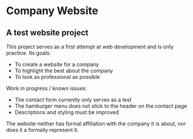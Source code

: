# Company Website

## A test website project

This project serves as a first attempt at web development and is only practice. Its goals:

* To create a website for a company
* To highlight the best about the company 
* To look as professional as possible

Work in progress / known issues:
* The contact form currently only serves as a test
* The hamburger menu does not stick to the header on the contact page
* Descriptions and styling must be improved

The website neither has formal affiliation with the company it is about, nor does it a formally represent it.
